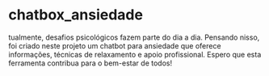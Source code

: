 # chatbox_ansiedade
tualmente, desafios psicológicos fazem parte do dia a dia. Pensando nisso, foi criado neste projeto um chatbot para ansiedade que oferece informações, técnicas de relaxamento e apoio profissional. Espero que esta ferramenta contribua para o bem-estar de todos!
